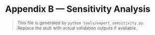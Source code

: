 # Appendix B — Sensitivity Analysis

> This file is generated by `python tools/export_sensitivity.py`. Replace the stub with actual validation outputs if available.
